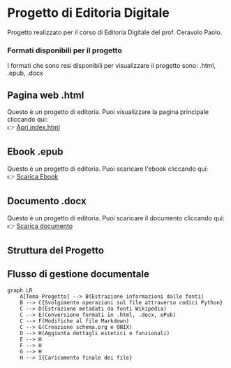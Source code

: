 # Progetto di Editoria Digitale
Progetto realizzato per il corso di Editoria Digitale del prof. Ceravolo Paolo.

### Formati disponibili per il progetto
I formati che sono resi disponibili per visualizzare il progetto sono: .html, .epub, .docx

## Pagina web .html
Questo è un progetto di editoria. Puoi visualizzare la pagina principale cliccando qui:  
👉 [Apri index.html](https://htmlpreview.github.io/?https://github.com/MassimilianoGentilini/Progetto_editoria/blob/main/ProgettoEditoriaDigitale_Gentilini/index.html)

## Ebook .epub
Questo è un progetto di editoria. Puoi scaricare l'ebook cliccando qui:  
👉 [Scarica Ebook](https://github.com/MassimilianoGentilini/Progetto_editoria/raw/main/ProgettoEditoriaDigitale_Gentilini/output.epub)

## Documento .docx
Questo è un progetto di editoria. Puoi scaricare il documento cliccando qui:  
👉 [Scarica documento](https://github.com/MassimilianoGentilini/Progetto_editoria/raw/main/ProgettoEditoriaDigitale_Gentilini/output.docx)


## Struttura del Progetto


## Flusso di gestione documentale

```mermaid
graph LR
    A[Tema Progetto] --> B(Estrazione informazioni dalle fonti)
    B --> C{Svolgimento operazioni sul file attraverso codici Python}
    C --> D(Estrazione metadati da fonti Wikipedia)
    C --> E(Conversione formati in .html, .docx, ePub)
    C --> F(Modifiche al file Markdown)
    C --> G(Creazione schema.org e ONIX)
    D --> H(Aggiunta dettagli estetici e funzionali)
    E --> H
    F --> H
    G --> H
    H --> I{Caricamento finale dei file}
